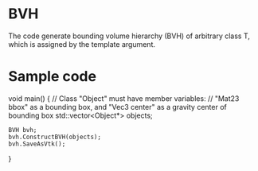 # BVH

The code generate bounding volume hierarchy (BVH) of arbitrary class T, which is assigned by the template argument.

# Sample code

void main()
{
    // Class "Object" must have member variables: 
    // "Mat23 bbox" as a bounding box, and "Vec3 center" as a gravity center of bounding box
    std::vector<Object*> objects;

    BVH bvh;
    bvh.ConstructBVH(objects);
    bvh.SaveAsVtk();
}
